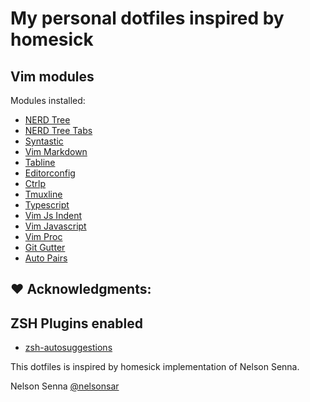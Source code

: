 # My personal dotfiles inspired by homesick

## Vim modules

Modules installed:
 - [NERD Tree](https://github.com/scrooloose/nerdtree)
 - [NERD Tree Tabs](https://github.com/jistr/vim-nerdtree-tabs)
 - [Syntastic](https://github.com/scrooloose/syntastic)
 - [Vim Markdown](https://github.com/tpope/vim-markdown)
 - [Tabline](https://github.com/mkitt/tabline.vim)
 - [Editorconfig](https://github.com/editorconfig/editorconfig-vim)
 - [Ctrlp](https://github.com/ctrlpvim/ctrlp.vim)
 - [Tmuxline](https://github.com/edkolev/tmuxline.vim)
 - [Typescript](https://github.com/leafgarland/typescript-vim)
 - [Vim Js Indent](https://github.com/jason0x43/vim-js-indent)
 - [Vim Javascript](https://github.com/pangloss/vim-javascript)
 - [Vim Proc](https://github.com/Shougo/vimproc.vim)
 - [Git Gutter](https://github.com/airblade/vim-gitgutter.git)
 - [Auto Pairs](https://github.com/jiangmiao/auto-pairs)

## :heart: Acknowledgments:

## ZSH Plugins enabled

 - [zsh-autosuggestions](https://github.com/zsh-users/zsh-autosuggestions)

This dotfiles is inspired by homesick implementation of Nelson Senna.

Nelson Senna [@nelsonsar](https://github.com/nelsonsar)
